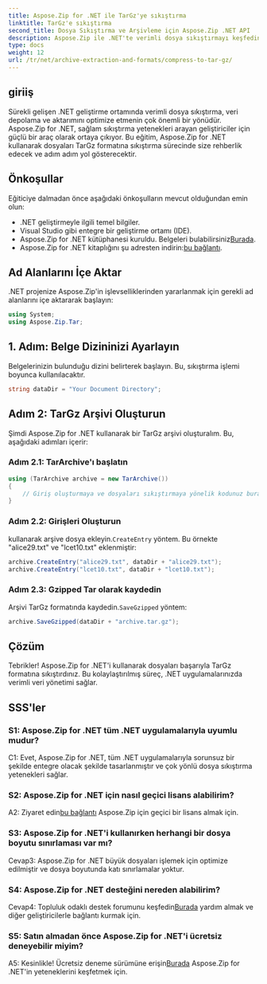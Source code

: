 ```yaml
---
title: Aspose.Zip for .NET ile TarGz'ye sıkıştırma
linktitle: TarGz'e sıkıştırma
second_title: Dosya Sıkıştırma ve Arşivleme için Aspose.Zip .NET API
description: Aspose.Zip ile .NET'te verimli dosya sıkıştırmayı keşfedin. Zahmetsizce TarGz'e sıkıştırın.
type: docs
weight: 12
url: /tr/net/archive-extraction-and-formats/compress-to-tar-gz/
---
```

## giriiş

Sürekli gelişen .NET geliştirme ortamında verimli dosya sıkıştırma, veri depolama ve aktarımını optimize etmenin çok önemli bir yönüdür. Aspose.Zip for .NET, sağlam sıkıştırma yetenekleri arayan geliştiriciler için güçlü bir araç olarak ortaya çıkıyor. Bu eğitim, Aspose.Zip for .NET kullanarak dosyaları TarGz formatına sıkıştırma sürecinde size rehberlik edecek ve adım adım yol gösterecektir.

## Önkoşullar

Eğiticiye dalmadan önce aşağıdaki önkoşulların mevcut olduğundan emin olun:

- .NET geliştirmeyle ilgili temel bilgiler.
- Visual Studio gibi entegre bir geliştirme ortamı (IDE).
-  Aspose.Zip for .NET kütüphanesi kuruldu. Belgeleri bulabilirsiniz[Burada](https://reference.aspose.com/zip/net/).
-  Aspose.Zip for .NET kitaplığını şu adresten indirin:[bu bağlantı](https://releases.aspose.com/zip/net/).

## Ad Alanlarını İçe Aktar

.NET projenize Aspose.Zip'in işlevselliklerinden yararlanmak için gerekli ad alanlarını içe aktararak başlayın:

```csharp
using System;
using Aspose.Zip.Tar;
```

## 1. Adım: Belge Dizininizi Ayarlayın

Belgelerinizin bulunduğu dizini belirterek başlayın. Bu, sıkıştırma işlemi boyunca kullanılacaktır.

```csharp
string dataDir = "Your Document Directory";
```

## Adım 2: TarGz Arşivi Oluşturun

Şimdi Aspose.Zip for .NET kullanarak bir TarGz arşivi oluşturalım. Bu, aşağıdaki adımları içerir:

### Adım 2.1: TarArchive'ı başlatın

```csharp
using (TarArchive archive = new TarArchive())
{
    // Giriş oluşturmaya ve dosyaları sıkıştırmaya yönelik kodunuz buraya gelir
}
```

### Adım 2.2: Girişleri Oluşturun

 kullanarak arşive dosya ekleyin.`CreateEntry` yöntem. Bu örnekte "alice29.txt" ve "lcet10.txt" eklenmiştir:

```csharp
archive.CreateEntry("alice29.txt", dataDir + "alice29.txt");
archive.CreateEntry("lcet10.txt", dataDir + "lcet10.txt");
```

### Adım 2.3: Gzipped Tar olarak kaydedin

 Arşivi TarGz formatında kaydedin.`SaveGzipped` yöntem:

```csharp
archive.SaveGzipped(dataDir + "archive.tar.gz");
```

## Çözüm

Tebrikler! Aspose.Zip for .NET'i kullanarak dosyaları başarıyla TarGz formatına sıkıştırdınız. Bu kolaylaştırılmış süreç, .NET uygulamalarınızda verimli veri yönetimi sağlar.

## SSS'ler

### S1: Aspose.Zip for .NET tüm .NET uygulamalarıyla uyumlu mudur?
C1: Evet, Aspose.Zip for .NET, tüm .NET uygulamalarıyla sorunsuz bir şekilde entegre olacak şekilde tasarlanmıştır ve çok yönlü dosya sıkıştırma yetenekleri sağlar.

### S2: Aspose.Zip for .NET için nasıl geçici lisans alabilirim?

 A2: Ziyaret edin[bu bağlantı](https://purchase.aspose.com/temporary-license/) Aspose.Zip için geçici bir lisans almak için.

### S3: Aspose.Zip for .NET'i kullanırken herhangi bir dosya boyutu sınırlaması var mı?

Cevap3: Aspose.Zip for .NET büyük dosyaları işlemek için optimize edilmiştir ve dosya boyutunda katı sınırlamalar yoktur.

### S4: Aspose.Zip for .NET desteğini nereden alabilirim?

 Cevap4: Topluluk odaklı destek forumunu keşfedin[Burada](https://forum.aspose.com/c/zip/37) yardım almak ve diğer geliştiricilerle bağlantı kurmak için.

### S5: Satın almadan önce Aspose.Zip for .NET'i ücretsiz deneyebilir miyim?

 A5: Kesinlikle! Ücretsiz deneme sürümüne erişin[Burada](https://releases.aspose.com/zip/net) Aspose.Zip for .NET'in yeteneklerini keşfetmek için.